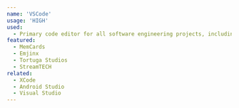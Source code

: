 ```yaml
---
name: 'VSCode'
usage: 'HIGH'
used:
  - Primary code editor for all software engineering projects, including Django, Flutter, NodeJS, React, Docker, HTML, and more!
featured:
  - MemCards
  - Emjinx
  - Tortuga Studios
  - StreamTECH
related:
  - XCode
  - Android Studio
  - Visual Studio
---
```


